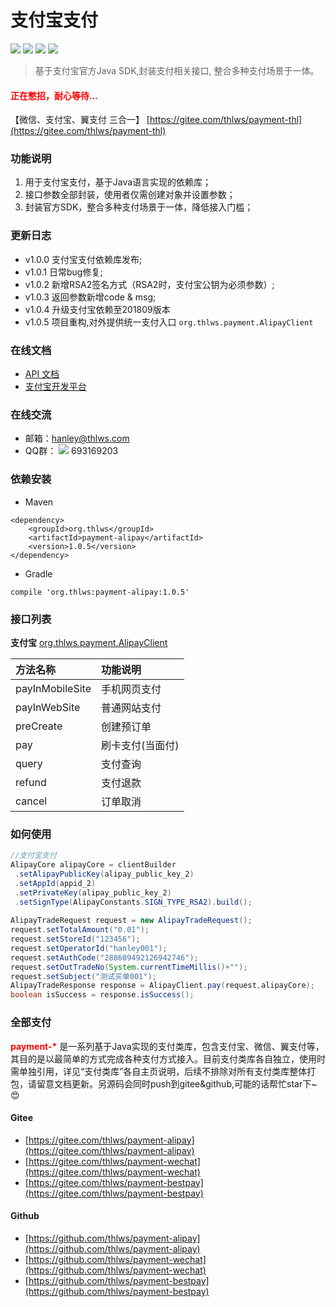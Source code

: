 支付宝支付
============
[![](https://img.shields.io/badge/release-v1.0.5-blue.svg)](https://github.com/thlws/payment-alipay)   [![](https://img.shields.io/badge/license-Apache--2-yellowgreen.svg)](https://www.apache.org/licenses/LICENSE-2.0.html) [![](https://img.shields.io/badge/maven%20central-v1.0.5-brightgreen.svg)](https://search.maven.org/artifact/org.thlws/payment-alipay/1.0.5/jar) 
[![](https://img.shields.io/badge/jdk-1.7%2B-red.svg)](https://www.oracle.com/technetwork/java/javase/downloads/index.html)

> 基于支付宝官方Java SDK,封装支付相关接口, 整合多种支付场景于一体。

#### <span style="color:red">正在憋招，耐心等待...</span>
【微信、支付宝、翼支付 三合一】 [https://gitee.com/thlws/payment-thl](https://gitee.com/thlws/payment-thl)

### 功能说明
1. 用于支付宝支付，基于Java语言实现的依赖库；
2. 接口参数全部封装，使用者仅需创建对象并设置参数；
3. 封装官方SDK，整合多种支付场景于一体，降低接入门槛；

### 更新日志
- v1.0.0 支付宝支付依赖库发布;
- v1.0.1 日常bug修复;
- v1.0.2 新增RSA2签名方式（RSA2时，支付宝公钥为必须参数）;
- v1.0.3 返回参数新增code & msg;
- v1.0.4 升级支付宝依赖至201809版本
- v1.0.5 项目重构,对外提供统一支付入口 `org.thlws.payment.AlipayClient`

### 在线文档
- [API 文档](https://apidoc.gitee.com/thlws/payment-alipay)
- [支付宝开发平台](https://docs.open.alipay.com/api)


### 在线交流
- 邮箱：hanley@thlws.com 
- QQ群：  [![](https://img.shields.io/badge/chat-on%20qq-red.svg)](//shang.qq.com/wpa/qunwpa?idkey=521df1fba7ef96db15c898e48feb26b6a82f6c2a60612154181b301febb30494) 693169203


### 依赖安装
- Maven
```
<dependency>
    <groupId>org.thlws</groupId>
    <artifactId>payment-alipay</artifactId>
    <version>1.0.5</version>
</dependency>
```
- Gradle
```
compile 'org.thlws:payment-alipay:1.0.5'
```

### 接口列表
**支付宝**
[org.thlws.payment.AlipayClient](src/main/java/org/thlws/payment/AlipayClient.java) 


| 方法名称 | 功能说明 |
|:--------|:--------|
| payInMobileSite | 手机网页支付 |
| payInWebSite | 普通网站支付 |
| preCreate | 创建预订单 |
| pay | 刷卡支付(当面付) |
| query | 支付查询 |
| refund | 支付退款 |
| cancel | 订单取消|


### 如何使用
```java
//支付宝支付
AlipayCore alipayCore = clientBuilder
 .setAlipayPublicKey(alipay_public_key_2)
 .setAppId(appid_2)
 .setPrivateKey(alipay_public_key_2)
 .setSignType(AlipayConstants.SIGN_TYPE_RSA2).build();
 
AlipayTradeRequest request = new AlipayTradeRequest();
request.setTotalAmount("0.01");
request.setStoreId("123456");
request.setOperatorId("hanley001");
request.setAuthCode("288609492126942746");
request.setOutTradeNo(System.currentTimeMillis()+"");
request.setSubject("测试买单001");
AlipayTradeResponse response = AlipayClient.pay(request,alipayCore);
boolean isSuccess = response.isSuccess();
```



### 全部支付
<b style="color:red">payment-*</b> 是一系列基于Java实现的支付类库，包含支付宝、微信、翼支付等，其目的是以最简单的方式完成各种支付方式接入。目前支付类库各自独立，使用时需单独引用，详见“支付类库”各自主页说明，后续不排除对所有支付类库整体打包，请留意文档更新。另源码会同时push到gitee&github,可能的话帮忙star下~😍
#### Gitee
- [https://gitee.com/thlws/payment-alipay](https://gitee.com/thlws/payment-alipay)
- [https://gitee.com/thlws/payment-wechat](https://gitee.com/thlws/payment-wechat)
- [https://gitee.com/thlws/payment-bestpay](https://gitee.com/thlws/payment-bestpay)   
#### Github
- [https://github.com/thlws/payment-alipay](https://github.com/thlws/payment-alipay)
- [https://github.com/thlws/payment-wechat](https://github.com/thlws/payment-wechat)
- [https://github.com/thlws/payment-bestpay](https://github.com/thlws/payment-bestpay)   


